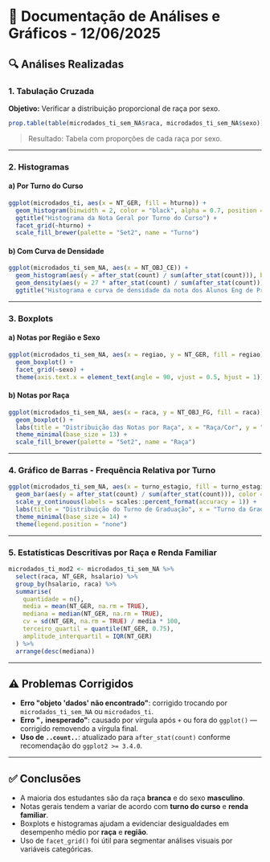
# 📄 Documentação de Análises e Gráficos - 12/06/2025

## 🔍 Análises Realizadas

### 1. Tabulação Cruzada
**Objetivo:** Verificar a distribuição proporcional de raça por sexo.
```r
prop.table(table(microdados_ti_sem_NA$raca, microdados_ti_sem_NA$sexo))
```
> Resultado: Tabela com proporções de cada raça por sexo.

---

### 2. Histogramas

#### a) Por Turno do Curso
```r
ggplot(microdados_ti, aes(x = NT_GER, fill = hturno)) +
  geom_histogram(binwidth = 2, color = "black", alpha = 0.7, position = "identity") +
  ggtitle("Histograma da Nota Geral por Turno do Curso") +
  facet_grid(~hturno) +
  scale_fill_brewer(palette = "Set2", name = "Turno")
```

#### b) Com Curva de Densidade
```r
ggplot(microdados_ti_sem_NA, aes(x = NT_OBJ_CE)) +
  geom_histogram(aes(y = after_stat(count) / sum(after_stat(count))), bins = 50, fill = "lightblue", color = "black") +
  geom_density(aes(y = 27 * after_stat(count) / sum(after_stat(count))), col = 2, linewidth = 1) +
  ggtitle("Histograma e curva de densidade da nota dos Alunos Eng de Produção")
```

---

### 3. Boxplots

#### a) Notas por Região e Sexo
```r
ggplot(microdados_ti_sem_NA, aes(x = regiao, y = NT_GER, fill = regiao)) +
  geom_boxplot() +
  facet_grid(~sexo) +
  theme(axis.text.x = element_text(angle = 90, vjust = 0.5, hjust = 1))
```

#### b) Notas por Raça
```r
ggplot(microdados_ti_sem_NA, aes(x = raca, y = NT_OBJ_FG, fill = raca)) +
  geom_boxplot() +
  labs(title = "Distribuição das Notas por Raça", x = "Raça/Cor", y = "Nota") +
  theme_minimal(base_size = 13) +
  scale_fill_brewer(palette = "Set2", name = "Raça")
```

---

### 4. Gráfico de Barras - Frequência Relativa por Turno
```r
ggplot(microdados_ti_sem_NA, aes(x = turno_estagio, fill = turno_estagio)) +
  geom_bar(aes(y = after_stat(count) / sum(after_stat(count))), color = "black", width = 0.7) +
  scale_y_continuous(labels = scales::percent_format(accuracy = 1)) +
  labs(title = "Distribuição do Turno de Graduação", x = "Turno da Graduação", y = "Frequência Relativa (%)") +
  theme_minimal(base_size = 14) +
  theme(legend.position = "none")
```

---

### 5. Estatísticas Descritivas por Raça e Renda Familiar
```r
microdados_ti_mod2 <- microdados_ti_sem_NA %>%
  select(raca, NT_GER, hsalario) %>%
  group_by(hsalario, raca) %>%
  summarise(
    quantidade = n(),
    media = mean(NT_GER, na.rm = TRUE),
    mediana = median(NT_GER, na.rm = TRUE),
    cv = sd(NT_GER, na.rm = TRUE) / media * 100,
    terceiro_quartil = quantile(NT_GER, 0.75),
    amplitude_interquartil = IQR(NT_GER)
  ) %>%
  arrange(desc(mediana))
```

---

## ⚠️ Problemas Corrigidos

- **Erro "objeto 'dados' não encontrado"**: corrigido trocando por `microdados_ti_sem_NA` ou `microdados_ti`.
- **Erro "`,` inesperado"**: causado por vírgula após `+` ou fora do `ggplot()` — corrigido removendo a vírgula final.
- **Uso de `..count..`**: atualizado para `after_stat(count)` conforme recomendação do `ggplot2 >= 3.4.0`.

---

## ✅ Conclusões

- A maioria dos estudantes são da raça **branca** e do sexo **masculino**.
- Notas gerais tendem a variar de acordo com **turno do curso** e **renda familiar**.
- Boxplots e histogramas ajudam a evidenciar desigualdades em desempenho médio por **raça** e **região**.
- Uso de `facet_grid()` foi útil para segmentar análises visuais por variáveis categóricas.
